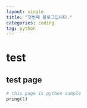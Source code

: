 ```yaml
---
layout: single
title: "첫번째 블로그입니다."
categories: coding
tag: python
---
```





# test

## test page


```python
# this page is python sample
pring(1)
```

